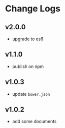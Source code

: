 # Change Logs

## v2.0.0

- upgrade to es6

## v1.1.0

- publish on npm

## v1.0.3

- update `bower.json`

## v1.0.2

- add some documents